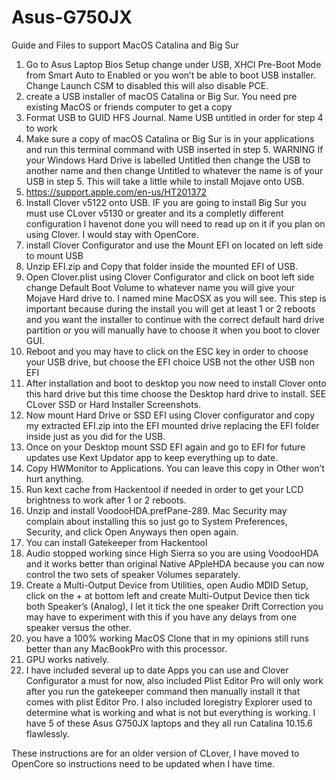 # Asus-G750JX
Guide and Files to support MacOS Catalina and Big Sur
1) Go to Asus Laptop Bios Setup change under USB, XHCI Pre-Boot Mode from Smart Auto to Enabled or you won’t be able to boot USB installer. Change Launch CSM to disabled this will also disable PCE.
2) create a USB installer of macOS Catalina or Big Sur.   You need pre existing MacOS or friends computer to get a copy
3) Format USB to GUID HFS Journal.   Name USB untitled in order for step 4 to work
4) Make sure a copy of macOS Catalina or Big Sur is in your applications and run this terminal command with USB inserted in step 5.  WARNING If your Windows Hard Drive is labelled Untitled then change the USB to another name and then change Untitled to whatever the name is of your USB in step 5.  This will take a little while to install Mojave onto USB.
5) https://support.apple.com/en-us/HT201372
6) Install Clover v5122 onto USB. IF you are going to install Big Sur you must use CLover v5130 or greater and its a completly different configuration I havenot done you will need to read up on it if you plan on using Clover.  I would stay with OpenCore.
7) install Clover Configurator and use the Mount EFI on located on left side to mount USB
8) Unzip EFI.zip and Copy that folder inside the mounted EFI of USB.
9) Open Clover.plist using Clover Configurator and click on boot left side change Default Boot Volume to whatever name you will give your Mojave Hard drive to.  I named mine MacOSX as you will see.  This step is important because during the install you will get at least 1 or 2 reboots and you want the installer to continue with the correct default hard drive partition or you will manually have to choose it when you boot to clover GUI.
10) Reboot and you may have to click on the ESC key in order to choose your USB drive, but choose the EFI choice USB not the other USB non EFI
11) After installation and boot to desktop you now need to install Clover onto this hard drive but this time choose the Desktop hard drive to install.  SEE CLover SSD or Hard Installer Screenshots.
12) Now mount Hard Drive or SSD EFI using Clover configurator and copy my extracted EFI.zip into the EFI mounted drive replacing the EFI folder inside just as you did for the USB.
13) Once on your Desktop mount SSD EFI again and go to EFI for future updates use Kext Updator app to keep everything up to date.
14) Copy HWMonitor to Applications.  You can leave this copy in Other won’t hurt anything.
15) Run kext cache from Hackentool if needed in order to get your LCD brightness to work after 1 or 2 reboots.
16) Unzip and install VoodooHDA.prefPane-289.  Mac Security may complain about installing this so just go to System Preferences, Security, and click Open Anyways then open again.
17) You can install Gatekeeper from Hackentool
18) Audio stopped working since High Sierra so you are using VoodooHDA and it works better than original Native APpleHDA because you can now control the two sets of speaker Volumes separately.
19) Create a Multi-Output Device from Utilities, open Audio MDID Setup, click on the + at bottom left and create Multi-Output Device then tick both Speaker’s (Analog), I let it tick the one speaker Drift Correction you may have to experiment with this if you have any delays from one speaker versus the other.
20) you have a 100% working MacOS Clone that in my opinions still runs better than any MacBookPro with this processor.
21) GPU works natively.
22) I have included several up to date Apps you can use and Clover Configurator a must for now, also included Plist Editor Pro will only work after you run the gatekeeper command then manually install it that comes with plist Editor Pro.  I also included Ioregistry Explorer used to determine what is working and what is not but everything is working.  I have 5 of these Asus G750JX laptops and they all run Catalina 10.15.6 flawlessly.

These instructions are for an older version of CLover, I have moved to OpenCore so instructions need to be updated when I have time.
